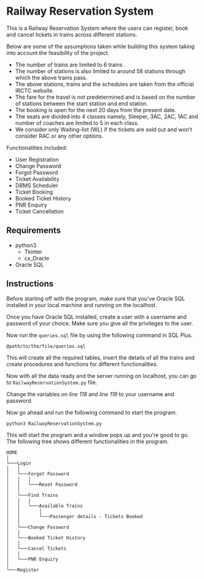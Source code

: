 # Railway Reservation System

This is a Railway Reservation System where the users can register, book and cancel tickets in trains across different stations.

Below are some of the assumptions taken while building this system taking into account the feasibility of the project. 
* The number of trains are limited to 6 trains .
* The number of stations is also limited to around 58 stations through which the above trains pass.
* The above stations, trains and the schedules are taken from the official IRCTC website.
* The fare for the travel is not predetermined and is based on the number of stations between the start station and end station.
* The booking is open for the next 20 days from the present date.
* The seats are divided into 4 classes namely, Sleeper, 3AC, 2AC, 1AC and number of coaches are limited to 5 in each class.
* We consider only Waiting-list (WL) if the tickets are sold out and won’t consider RAC or any other options.

Functionalities included:
* User Registration
* Change Password
* Forgot Password
* Ticket Availability
* DBMS Scheduler 
* Ticket Booking
* Booked Ticket History
* PNR Enquiry
* Ticket Cancellation


## Requirements

* python3 
	- Tkinter
	- cx_Oracle
* Oracle SQL 

## Instructions

Before starting off with the program, make sure that you've Oracle SQL installed in your local machine and running on the localhost.

Once you have Oracle SQL installed, create a user with a username and password of your choice. Make sure you give all the privileges to the user. 

Now run the `queries.sql` file by using the following command in SQL Plus.

```
@path/to/the/file/queries.sql
```

This will create all the required tables, insert the details of all the trains and create procedures and functions for different functionalities.

Now with all the data ready and the server running on localhost, you can go to `RailwayReservationSystem.py` file.

Change the variables on *line 118* and *line 119* to your username and password.

Now go ahead and run the following command to start the program.

```
python3 RailwayReservationSystem.py
```

This will start the program and a window pops up and you're good to go. The following tree shows different functionalities in the program.

```
HOME  
│
└───Login
│	│
│	└───Forgot Password 
│	│	│
│	│	└───Reset Password
│	│
│	└───Find Trains
│	│	│
│	│	└───Available Trains
│	│		│
│	│		└───Passenger details - Tickets Booked
│	│
│	└───Change Password
│	│
│	└───Booked Ticket History
│	│
│	└───Cancel Tickets
│	│
│	└───PNR Enquiry
│	
└───Register

```